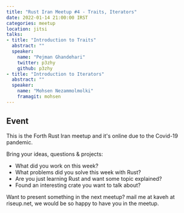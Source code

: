 ```yaml
---
title: "Rust Iran Meetup #4 - Traits, Iterators"
date: 2022-01-14 21:00:00 IRST
categories: meetup 
location: jitsi
talks:
- title: "Introduction to Traits"
  abstract: ""
  speaker:
    name: "Pejman Ghandehari"
    twitter: p3zhy
    github: p3zhy
- title: "Introduction to Iterators"
  abstract: ""
  speaker:
    name: "Mohsen Nezammolmolki"
    framagit: mohsen
---
```


<!-- ## Recording
You can watch recording on [Youtube]() or
[Aparat]()
-->

## Event

This is the Forth Rust Iran meetup and it's online due to the Covid-19
pandemic.

Bring your ideas, questions & projects:
- What did you work on this week?
- What problems did you solve this week with Rust?
- Are you just learning Rust and want some topic explained?
- Found an interesting crate you want to talk about?

Want to present something in the next meetup? mail me at kaveh at
riseup.net, we would be so happy to have you in the meetup.


